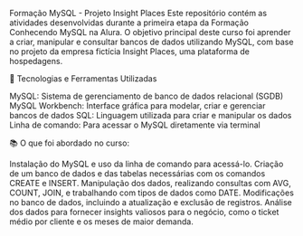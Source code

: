 Formação MySQL - Projeto Insight Places
Este repositório contém as atividades desenvolvidas durante a primeira etapa da Formação Conhecendo MySQL na Alura. O objetivo principal deste curso foi aprender a criar, manipular e consultar bancos de dados utilizando MySQL, com base no projeto da empresa fictícia Insight Places, uma plataforma de hospedagens.

🚀 Tecnologias e Ferramentas Utilizadas

MySQL: Sistema de gerenciamento de banco de dados relacional (SGDB)
MySQL Workbench: Interface gráfica para modelar, criar e gerenciar bancos de dados
SQL: Linguagem utilizada para criar e manipular os dados
Linha de comando: Para acessar o MySQL diretamente via terminal

📚 O que foi abordado no curso:

Instalação do MySQL e uso da linha de comando para acessá-lo.
Criação de um banco de dados e das tabelas necessárias com os comandos CREATE e INSERT.
Manipulação dos dados, realizando consultas com AVG, COUNT, JOIN, e trabalhando com tipos de dados como DATE.
Modificações no banco de dados, incluindo a atualização e exclusão de registros.
Análise dos dados para fornecer insights valiosos para o negócio, como o ticket médio por cliente e os meses de maior demanda.
